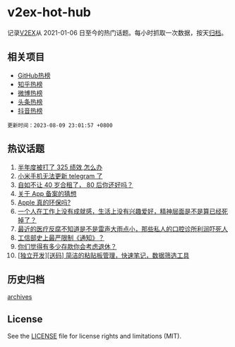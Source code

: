 # v2ex-hot-hub

 记录[V2EX](https://www.v2ex.com/)从 2021-01-06 日至今的热门话题。每小时抓取一次数据，按天[归档](archives)。
 
 ## 相关项目

- [GitHub热榜](https://github.com/it985/github-hot-hub)
- [知乎热榜](https://github.com/it985/zhihu-hot-hub)
- [微博热榜](https://github.com/it985/weibo-hot-hub)
- [头条热榜](https://github.com/it985/toutiao-hot-hub)
- [抖音热榜](https://github.com/it985/douyin-hot-hub)


 `更新时间：2023-08-09 23:01:57 +0800`

## 热议话题

1. [半年度被打了 325 绩效,怎么办](https://www.v2ex.com/t/963630)
1. [小米手机无法更新 telegram 了](https://www.v2ex.com/t/963610)
1. [自如不让 40 岁合租了， 80 后你还好吗？](https://www.v2ex.com/t/963599)
1. [关于 App 备案的猜想](https://www.v2ex.com/t/963800)
1. [Apple 真的环保吗?](https://www.v2ex.com/t/963600)
1. [一个人在工作上没有成就感，生活上没有兴趣爱好，精神层面是不是算已经死掉了？](https://www.v2ex.com/t/963633)
1. [最近的医疗反腐不知道是不是雷声大雨点小，那些私人的口腔诊所利润吓死人](https://www.v2ex.com/t/963643)
1. [工信部史上最严限制《通知》？](https://www.v2ex.com/t/963769)
1. [你们觉得有多少存款你会考虑退休？](https://www.v2ex.com/t/963565)
1. [[独立开发][送码] 简洁的粘贴板管理，快速笔记，数据筛选工具](https://www.v2ex.com/t/963587)

## 历史归档

[archives](archives)

## License

See the [LICENSE](LICENSE) file for license rights and limitations (MIT).
